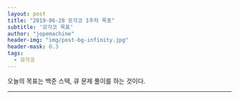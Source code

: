 ```yaml
---
layout: post
title: "2019-06-28 모각코 1주차 목표"
subtitle: '모각코 목표'
author: "jopemachine"
header-img: "img/post-bg-infinity.jpg"
header-mask: 0.3
tags:
  - 모각코
---
```


오늘의 목표는 백준 스택, 큐 문제 풀이를 하는 것이다. 

---
